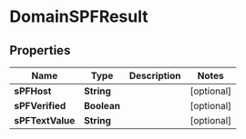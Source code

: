 
# DomainSPFResult

## Properties
Name | Type | Description | Notes
------------ | ------------- | ------------- | -------------
**sPFHost** | **String** |  |  [optional]
**sPFVerified** | **Boolean** |  |  [optional]
**sPFTextValue** | **String** |  |  [optional]



